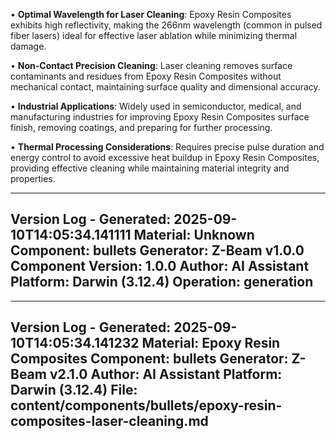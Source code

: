 • **Optimal Wavelength for Laser Cleaning**: Epoxy Resin Composites exhibits high reflectivity, making the 266nm wavelength (common in pulsed fiber lasers) ideal for effective laser ablation while minimizing thermal damage.

• **Non-Contact Precision Cleaning**: Laser cleaning removes surface contaminants and residues from Epoxy Resin Composites without mechanical contact, maintaining surface quality and dimensional accuracy.

• **Industrial Applications**: Widely used in semiconductor, medical, and manufacturing industries for improving Epoxy Resin Composites surface finish, removing coatings, and preparing for further processing.

• **Thermal Processing Considerations**: Requires precise pulse duration and energy control to avoid excessive heat buildup in Epoxy Resin Composites, providing effective cleaning while maintaining material integrity and properties.

---
Version Log - Generated: 2025-09-10T14:05:34.141111
Material: Unknown
Component: bullets
Generator: Z-Beam v1.0.0
Component Version: 1.0.0
Author: AI Assistant
Platform: Darwin (3.12.4)
Operation: generation
---

---
Version Log - Generated: 2025-09-10T14:05:34.141232
Material: Epoxy Resin Composites
Component: bullets
Generator: Z-Beam v2.1.0
Author: AI Assistant
Platform: Darwin (3.12.4)
File: content/components/bullets/epoxy-resin-composites-laser-cleaning.md
---